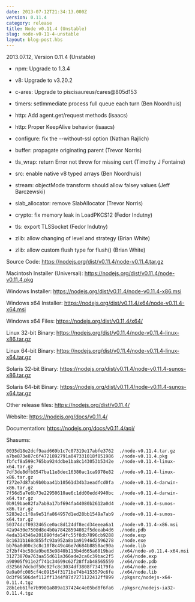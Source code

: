 ```yaml
---
date: 2013-07-12T21:34:13.000Z
version: 0.11.4
category: release
title: Node v0.11.4 (Unstable)
slug: node-v0-11-4-unstable
layout: blog-post.hbs
---
```


2013.07.12, Version 0.11.4 (Unstable)

- npm: Upgrade to 1.3.4

- v8: Upgrade to v3.20.2

- c-ares: Upgrade to piscisaureus/cares@805d153

- timers: setImmediate process full queue each turn (Ben Noordhuis)

- http: Add agent.get/request methods (isaacs)

- http: Proper KeepAlive behavior (isaacs)

- configure: fix the --without-ssl option (Nathan Rajlich)

- buffer: propagate originating parent (Trevor Norris)

- tls_wrap: return Error not throw for missing cert (Timothy J Fontaine)

- src: enable native v8 typed arrays (Ben Noordhuis)

- stream: objectMode transform should allow falsey values (Jeff Barczewski)

- slab_allocator: remove SlabAllocator (Trevor Norris)

- crypto: fix memory leak in LoadPKCS12 (Fedor Indutny)

- tls: export TLSSocket (Fedor Indutny)

- zlib: allow changing of level and strategy (Brian White)

- zlib: allow custom flush type for flush() (Brian White)

Source Code: https://nodejs.org/dist/v0.11.4/node-v0.11.4.tar.gz

Macintosh Installer (Universal): https://nodejs.org/dist/v0.11.4/node-v0.11.4.pkg

Windows Installer: https://nodejs.org/dist/v0.11.4/node-v0.11.4-x86.msi

Windows x64 Installer: https://nodejs.org/dist/v0.11.4/x64/node-v0.11.4-x64.msi

Windows x64 Files: https://nodejs.org/dist/v0.11.4/x64/

Linux 32-bit Binary: https://nodejs.org/dist/v0.11.4/node-v0.11.4-linux-x86.tar.gz

Linux 64-bit Binary: https://nodejs.org/dist/v0.11.4/node-v0.11.4-linux-x64.tar.gz

Solaris 32-bit Binary: https://nodejs.org/dist/v0.11.4/node-v0.11.4-sunos-x86.tar.gz

Solaris 64-bit Binary: https://nodejs.org/dist/v0.11.4/node-v0.11.4-sunos-x64.tar.gz

Other release files: https://nodejs.org/dist/v0.11.4/

Website: https://nodejs.org/docs/v0.11.4/

Documentation: https://nodejs.org/docs/v0.11.4/api/

Shasums:

```
0035d18e2dcf9aad669b1c7c07319e17abfe3762  ./node-v0.11.4.tar.gz
a7be873e87c6f4721892791a047331018f851986  ./node-v0.11.4.pkg
fbfcf8a599c765ba924ddbe1ba8c143053b5342e  ./node-v0.11.4-linux-x64.tar.gz
7df3de8dfb8547ba11e8dec16380ac1ca9978e82  ./node-v0.11.4-linux-x86.tar.gz
f272e7d87ab9b0baa41b10561d34b3aeadfcd0fa  ./node-v0.11.4-darwin-x86.tar.gz
7f56d5a7e6b73e22950610ae6c1dd00edd4940bc  ./node-v0.11.4-darwin-x64.tar.gz
0b919bae82fa7ab9a17bf694fa44080b2612a0d4  ./node-v0.11.4-sunos-x86.tar.gz
5283e2c1f8a9e51fa864957d1ed28bb1549a7ab9  ./node-v0.11.4-sunos-x64.tar.gz
50374dcf0932465ce0ac8d124df8ecd34eeea6a1  ./node-v0.11.4-x86.msi
42a9430e7500d8e4b0a78428594082f5deeab4d6  ./node.pdb
4eda314346e201890fde54fc55f8db7896cb9288  ./node.exp
8c1631b168d855fc93a952a8a1a91946d2596278  ./node.exe
bb76a0d00c3c8c10f8c49c46e7d684b8850ac90a  ./node.lib
2f2bf4bc58da9be63e9840b113b4d665a6019bad  ./x64/node-v0.11.4-x64.msi
31273870a763aa55d611a366ade2ca6c39bac2f5  ./x64/node.exp
a90905f911e2f741c34699c62f28ffab48565559  ./x64/node.pdb
d325667dcbdf50c92fc8c3034df3808f734179fa  ./x64/node.exe
9a9a0fc005cf4c09154f3171be74b4153579c6fe  ./x64/node.lib
0d3f96506def112ff1344f87d7271122412ff899  ./pkgsrc/nodejs-x64-0.11.4.tgz
28b1eb61fe7b9901a809a137424c4e05bd8f6fa6  ./pkgsrc/nodejs-ia32-0.11.4.tgz
```
